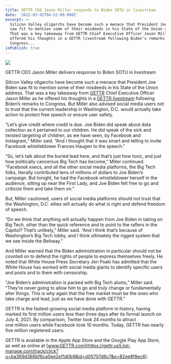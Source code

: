```yaml
---
title: GETTR CEO Jason Miller responds to Biden SOTU in livestream
date: '2022-03-02T04:52:00.000Z'
excerpt: >-
  Silicon Valley oligarchs have become such a menace that President Joe Biden
  saw fit to mention some of their misdeeds in his State of the Union address.
  That was a key takeaway from GETTR Chief Executive Officer Jason Miller as he
  offered his thoughts in a GETTR livestream following Biden’s remarks to
  Congress...
isPublish: true
---
```


[![](http://res.cloudinary.com/djlyeefw7/image/upload/v1646196984/Screen_Shot_2022-03-01_at_11.56.09_PM_gqmggt.png)](https://www.gettr.com/streaming/pxppgk2a45)

GETTR CEO Jason Miller delivers response to Biden SOTU in livestream

Silicon Valley oligarchs have become such a menace that President Joe Biden saw fit to mention some of their misdeeds in his State of the Union address. That was a key takeaway from [GETTR](https://gettr.onelink.me/Epfq/e3536848) Chief Executive Officer Jason Miller as he offered his thoughts in a [GETTR livestream](https://www.gettr.com/streaming/pxppgk2a45) following Biden’s remarks to Congress. But Miller also advised social media users not to trust that the current leadership in Washington, D.C. would actually take action to protect free speech or ensure user safety. 

“Let’s give credit where credit is due. Joe Biden did speak about data collection as it pertained to our children. He did speak of the sick and twisted targeting of children, as we have seen, by Facebook and Instagram,” Miller said. “And I thought that it was smart and telling to invite Facebook whistleblower Frances Haugen to the speech.”

“So, let’s talk about the buried lead here, and that’s just how toxic, and just how politically cancerous Big Tech has become,” Miller continued. “Facebook execs, and all the other social media platforms, the Big Tech folks, literally contributed tens of millions of dollars to Joe Biden’s campaign. But tonight, he had the Facebook whistleblower herself in the audience, sitting up near the First Lady, and Joe Biden felt free to go and criticize them and take them on.”

But, Miller cautioned, users of social media platforms should not trust that the Washington, D.C. elites will actually do what is right and defend freedom of speech.

“Do we think that anything will actually happen from Joe Biden in taking on Big Tech, other than the quick reference and to point to the rafters in the Capitol? That’s unlikely,” Miller said. “And I think that’s because of Washington’s Big Tech lobby, and I think ultimately the rigged system that we see inside the Beltway.”

And Miller warned that the Biden administration in particular should not be counted on to defend the rights of people to express themselves freely. He noted that White House Press Secretary Jen Psaki has admitted that the White House has worked with social media giants to identify specific users and posts and to them with censorship.

“Joe Biden’s administration is packed with Big Tech alums,” Miller said. “They’re never going to allow him to go and truly change or fundamentally alter things. This is why again that the free market must be the ones who take charge and lead, just as we have done with GETTR.”

GETTR is the fastest-growing social media platform in history, having marked its first million users less than three days after its formal launch on July 4, 2021. By comparison, Twitter took 24 months to attract one million users while Facebook took 10 months. Today, GETTR has nearly five million registered users.

GETTR is available in the Apple App Store and the Google Play App Store, as well as online at [www.GETTR.com](https://gettr.us5.list-manage.com/track/click?u=ba369d366bf6ca0ee2e11d0b9&id=d05707d8c7&e=82ee8f8ec6).
